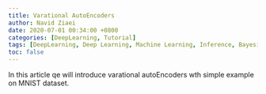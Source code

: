 ```yaml
---
title: Varational AutoEncoders
author: Navid Ziaei
date: 2020-07-01 00:34:00 +0800
categories: [DeepLearning, Tutorial]
tags: [DeepLearning, Deep Learning, Machine Learning, Inference, Bayesian Inference]
toc: false
---
```


In this article qe will introduce varational autoEncoders wth simple example on MNIST dataset.